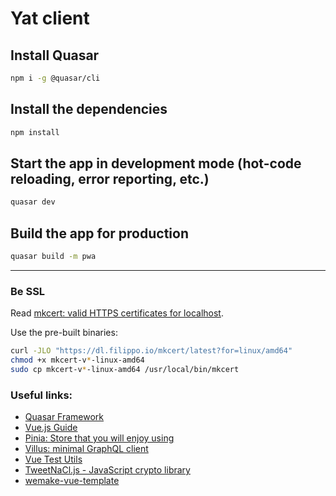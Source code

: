 # Yat client

## Install Quasar
```bash
npm i -g @quasar/cli
```

## Install the dependencies
```bash
npm install
```

## Start the app in development mode (hot-code reloading, error reporting, etc.)
```bash
quasar dev
```

## Build the app for production
```bash
quasar build -m pwa
```
---
### Be SSL
Read [mkcert: valid HTTPS certificates for localhost](https://words.filippo.io/mkcert-valid-https-certificates-for-localhost/).

Use the pre-built binaries:
```bash
curl -JLO "https://dl.filippo.io/mkcert/latest?for=linux/amd64"
chmod +x mkcert-v*-linux-amd64
sudo cp mkcert-v*-linux-amd64 /usr/local/bin/mkcert
```

### Useful links:
- [Quasar Framework](https://quasar.dev/)
- [Vue.js Guide](https://vuejs.org/guide/)
- [Pinia: Store that you will enjoy using](https://pinia.vuejs.org/)
- [Villus: minimal GraphQL client](https://pinia.vuejs.org/)
- [Vue Test Utils](https://vuejs.org/)
- [TweetNaCl.js - JavaScript crypto library](https://tweetnacl.js.org/)
- [wemake-vue-template](https://github.com/wemake-services/wemake-vue-template)

